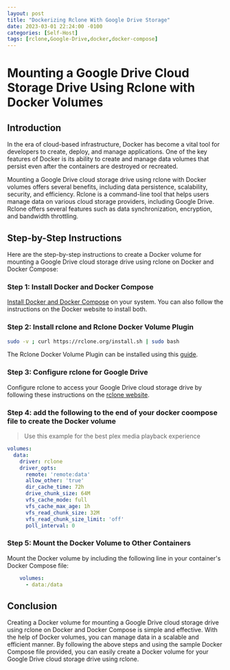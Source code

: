 ```yaml
---
layout: post
title: "Dockerizing Rclone With Google Drive Storage"
date: 2023-03-01 22:24:00 -0100
categories: [Self-Host]
tags: [rclone,Google-Drive,docker,docker-compose]
--- 
```

# Mounting a Google Drive Cloud Storage Drive Using Rclone with Docker Volumes

## Introduction

In the era of cloud-based infrastructure, Docker has become a vital tool for developers to create, deploy, and manage applications. One of the key features of Docker is its ability to create and manage data volumes that persist even after the containers are destroyed or recreated.

Mounting a Google Drive cloud storage drive using rclone with Docker volumes offers several benefits, including data persistence, scalability, security, and efficiency. Rclone is a command-line tool that helps users manage data on various cloud storage providers, including Google Drive. Rclone offers several features such as data synchronization, encryption, and bandwidth throttling.

## Step-by-Step Instructions

Here are the step-by-step instructions to create a Docker volume for mounting a Google Drive cloud storage drive using rclone on Docker and Docker Compose:

### Step 1: Install Docker and Docker Compose

[Install Docker and Docker Compose](https://docs.marsblars.dev/posts/docker-compose-pi4/) on your system. You can also follow the instructions on the Docker website to install both.

### Step 2: Install rclone and Rclone Docker Volume Plugin

```bash
sudo -v ; curl https://rclone.org/install.sh | sudo bash 
```
The Rclone Docker Volume Plugin can be installed using this [guide](https://rclone.org/docker).

### Step 3: Configure rclone for Google Drive

Configure rclone to access your Google Drive cloud storage drive by following these instructions on the [rclone website](https://rclone.org/drive/).

### Step 4: add the following to the end of your docker coompose file to create the Docker volume
>Use this example for the best plex media playback experience
```yml
volumes:
  data:
    driver: rclone
    driver_opts:
      remote: 'remote:data'
      allow_other: 'true'
      dir_cache_time: 72h
      drive_chunk_size: 64M
      vfs_cache_mode: full
      vfs_cache_max_age: 1h
      vfs_read_chunk_size: 32M
      vfs_read_chunk_size_limit: 'off'
      poll_interval: 0
```

### Step 5: Mount the Docker Volume to Other Containers

Mount the Docker volume by including the following line in your container's Docker Compose file:

```yml
    volumes:
      - data:/data
```


## Conclusion
Creating a Docker volume for mounting a Google Drive cloud storage drive using rclone on Docker and Docker Compose is simple and effective. With the help of Docker volumes, you can manage data in a scalable and efficient manner. By following the above steps and using the sample Docker Compose file provided, you can easily create a Docker volume for your Google Drive cloud storage drive using rclone.
